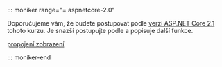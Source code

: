 ::: moniker range="= aspnetcore-2.0"

Doporučujeme vám, že budete postupovat podle [verzi ASP.NET Core 2.1](xref:razor-pages-start?view=aspnetcore-2.1) tohoto kurzu. Je snazší postupujte podle a popisuje další funkce.

 [propojení zobrazení](?view=aspnetcore-2.1)

::: moniker-end